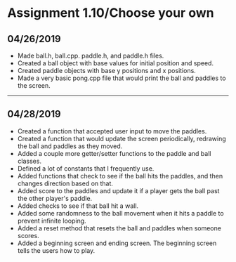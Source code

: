 # Assignment 1.10/Choose your own

## 04/26/2019
- Made ball.h, ball.cpp. paddle.h, and paddle.h files.
- Created a ball object with base values for initial position and speed.
- Created paddle objects with base y positions and x positions.
- Made a very basic pong.cpp file that would print the ball and paddles to the screen.
___	
## 04/28/2019
- Created a function that accepted user input to move the paddles.
- Created a function that would update the screen periodically, redrawing the ball and paddles as they moved.
- Added a couple more getter/setter functions to the paddle and ball classes.
- Defined a lot of constants that I frequently use.
- Added functions that check to see if the ball hits the paddles, and then changes direction based on that.
- Added score to the paddles and update it if a player gets the ball past the other player's paddle.
- Added checks to see if that ball hit a wall.
- Added some randomness to the ball movement when it hits a paddle to prevent infinite looping.
- Added a reset method that resets the ball and paddles when someone scores.
- Added a beginning screen and ending screen. The beginning screen tells the users how to play.
